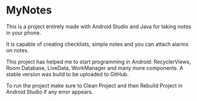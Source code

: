 # MyNotes

This is a project entirely made with Android Studio and Java for taking notes in your phone. 

It is capable of creating checklists, simple notes and you can attach alarms on notes.

This project has helped me to start programming in Android: RecyclerViews, Room Database, LiveData, WorkManager and many more components. A stable version was build to be uploaded to GitHub.

To run the project make sure to Clean Project and then Rebuild Project in Android Studio if any error appears.
